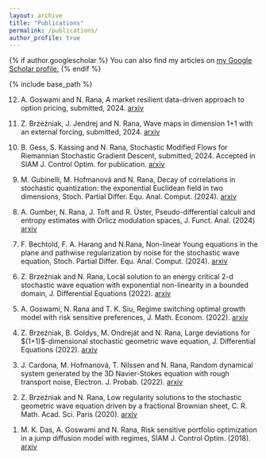 ```yaml
---
layout: archive
title: "Publications"
permalink: /publications/
author_profile: true
---
```


{% if author.googlescholar %}
  You can also find my articles on <u><a href="{{author.googlescholar}}">my Google Scholar profile</a>.</u>
{% endif %}

{% include base_path %}

<!---
{% for post in site.publications reversed %}
  {% include archive-single.html %}
{% endfor %}
--->

<ol reversed>
<li><p>A. Goswami and N. Rana, A market resilient data-driven approach to option pricing, submitted, 2024. <a href="https://arxiv.org/abs/2409.08205">arxiv</a>
<li><p>Z. Brzeźniak, J. Jendrej and N. Rana, Wave maps in dimension 1+1 with an external forcing, submitted, 2024. <a href="https://arxiv.org/abs/2404.09195">arxiv</a>
<li><p>B. Gess, S. Kassing and N. Rana, Stochastic Modified Flows for Riemannian Stochastic Gradient Descent, submitted, 2024. Accepted in SIAM J. Control Optim. for publication. <a href="https://arxiv.org/abs/2402.03467">arxiv</a>
<li><p>M. Gubinelli, M. Hofmanová and N. Rana, Decay of correlations in stochastic quantization: the exponential Euclidean field in two dimensions,  Stoch. Partial Differ. Equ. Anal. Comput. (2024). <a href="https://arxiv.org/abs/2305.12017">arxiv</a>
<li><p>A. Gumber, N. Rana, J. Toft and R. Üster, Pseudo-differential calculi and entropy estimates with Orlicz modulation spaces, J. Funct. Anal. (2024) <a href="https://arxiv.org/abs/2304.09558">arxiv</a>
<li><p>F. Bechtold, F. A. Harang and N.Rana, Non-linear Young equations in the plane and pathwise regularization by noise for  the stochastic wave equation, Stoch. Partial Differ. Equ. Anal. Comput. (2024). <a href="https://arxiv.org/abs/2206.05360">arxiv</a>
<li><p>Z. Brzeźniak and N. Rana, Local solution to an energy critical 2-d stochastic wave equation with exponential non-linearity in a bounded domain, J. Differential Equations (2022). <a href="https://arxiv.org/abs/1901.08123">arxiv</a>
<li><p>A. Goswami, N. Rana and T. K. Siu, Regime switching optimal growth model with risk sensitive preferences, J. Math. Econom. (2022). <a href="https://arxiv.org/abs/2110.15025">arxiv</a>
<li><p>Z. Brzeźniak, B. Goldys, M. Ondreját and N. Rana, Large deviations for $(1+1)$-dimensional stochastic geometric wave equation, J. Differential Equations (2022). <a href="https://arxiv.org/abs/2006.07108">arxiv</a>
<li><p>J. Cardona, M.  Hofmanová, T. Nilssen and N. Rana, Random dynamical system generated by the 3D Navier-Stokes equation with rough transport noise, Electron. J. Probab. (2022). <a href="https://arxiv.org/abs/2104.14312">arxiv</a>
<li><p>Z. Brzeźniak and N. Rana, Low regularity solutions to the stochastic geometric wave equation driven by a fractional Brownian sheet, C. R. Math. Acad. Sci. Paris (2020). <a href="https://arxiv.org/abs/2006.07740">arxiv</a>
<li><p>M. K. Das, A.  Goswami and N. Rana, Risk sensitive portfolio optimization in a jump diffusion model with regimes, SIAM J. Control Optim. (2018). <a href="https://arxiv.org/abs/1603.09149v6">arxiv</a>
